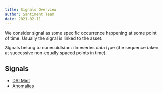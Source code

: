 ```yaml
---
title: Signals Overview
author: Santiment Team
date: 2021-02-11
---
```


We consider signal as some specific occurrence happening at some point of time. Usually the signal is linked to the asset.

Signals belong to nonequidistant timeseries data type (the sequence taken at successive non-equally spaced points in time).

## Signals

- [DAI Mint](/signals/dai-mint)
- [Anomalies](/signals/anomalies)
